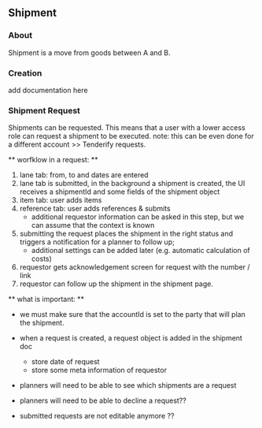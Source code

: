## Shipment

### About

Shipment is a move from goods between A and B.

### Creation

add documentation here

### Shipment Request

Shipments can be requested. This means that a user with a lower access role can request a shipment to be executed.
note: this can be even done for a different account >> Tenderify requests.

** worfklow in a request: **

1. lane tab: from, to and dates are entered
2. lane tab is submitted, in the background a shipment is created, the UI receives a shipmentId and some fields of the shipment object
3. item tab: user adds items
4. reference tab: user adds references & submits
   - additional requestor information can be asked in this step, but we can assume that the context is known
5. submitting the request places the shipment in the right status and triggers a notification for a planner to follow up;
   - additional settings can be added later (e.g. automatic calculation of costs)
6. requestor gets acknowledgement screen for request with the number / link
7. requestor can follow up the shipment in the shipment page.

** what is important: **

- we must make sure that the accountId is set to the party that will plan the shipment.
- when a request is created, a request object is added in the shipment doc
  - store date of request
  - store some meta information of requestor
- planners will need to be able to see which shipments are a request
- planners will need to be able to decline a request??

- submitted requests are not editable anymore ??
